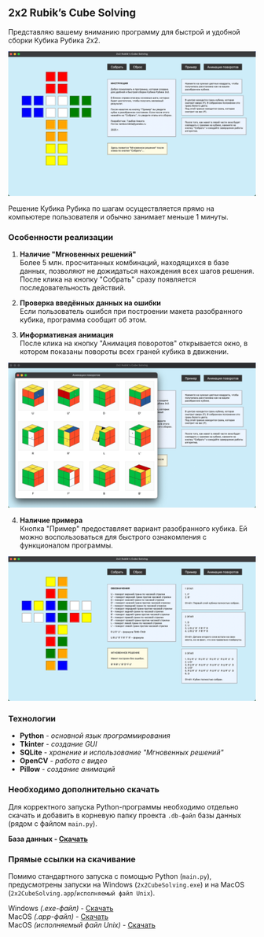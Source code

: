 ## 2x2 Rubik’s Cube Solving

Представляю вашему вниманию программу для быстрой и удобной сборки Кубика Рубика 2x2.

![Главное окно программы](imgs/main_window.png)

Решение Кубика Рубика по шагам осуществляется прямо на компьютере пользователя и обычно занимает меньше 1 минуты.

### Особенности реализации

1) **Наличие "Мгновенных решений"**  
Более 5 млн. просчитанных комбинаций, находящихся в базе данных, позволяют не дожидаться нахождения всех шагов решения. После клика на кнопку "Собрать" сразу появляется последовательность действий.


2) **Проверка введённых данных на ошибки**  
Если пользователь ошибся при построении макета разобранного кубика, программа сообщит об этом.


3) **Информативная анимация**  
После клика на кнопку "Анимация поворотов" открывается окно, в котором показаны повороты всех граней кубика в движении.

![Анимация поворотов](imgs/animation_rotations.png)

4) **Наличие примера**  
Кнопка "Пример" предоставляет вариант разобранного кубика. Ей можно воспользоваться для быстрого ознакомления с функционалом программы.

![Пример](imgs/solving.png)

### Технологии

- **Python** - *основной язык программирования*
- **Tkinter** - *создание GUI*
- **SQLite** - *хранение и использование "Мгновенных решений"*
- **OpenCV** - *работа с видео*
- **Pillow** - *создание анимаций*

### Необходимо дополнительно скачать

Для корректного запуска Python-программы необходимо отдельно скачать и добавить в корневую папку проекта `.db-файл` базы данных (рядом с файлом `main.py`).  

**База данных - [Скачать](https://github.com/tambovnikita/2x2RubikCubeSolving/releases/download/v1.0.0/db.zip)**

### Прямые ссылки на скачивание

Помимо стандартного запуска с помощью Python (`main.py`), предусмотрены запуски на Windows (`2x2CubeSolving.exe`) и на MacOS (`2x2CubeSolving.app`/`исполняемый файл Unix`).

Windows *(.exe-файл)* - [Скачать](https://github.com/tambovnikita/2x2RubikCubeSolving/releases/download/v1.0.0/2x2RubikCubeSolving_Windows.zip)  
MacOS *(.app-файл)* - [Скачать](https://github.com/tambovnikita/2x2RubikCubeSolving/releases/download/v1.0.0/2x2RubikCubeSolving_MacOS.zip)  
MacOS *(исполняемый файл Unix)* - [Скачать](https://github.com/tambovnikita/2x2RubikCubeSolving/releases/download/v1.0.0/2x2RubikCubeSolving_Unix.zip)